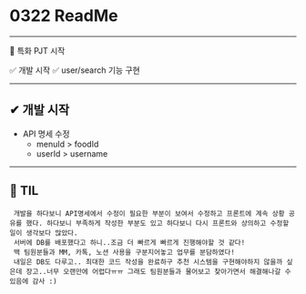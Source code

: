 # 0322 ReadMe

---

🚩 특화 PJT 시작

✅ 개발 시작
✅ user/search 기능 구현

---

## ✔ 개발 시작

* API 명세 수정 
  * menuId > foodId
  * userId > username

---

## 📖 TIL

```
 개발을 하다보니 API명세에서 수정이 필요한 부분이 보여서 수정하고 프론트에 계속 상황 공유를 했다. 하다보니 부족하게 작성한 부분도 있고 하다보니 다시 프론트와 상의하고 수정할 일이 생각보다 많았다.
 서버에 DB를 배포했다고 하니..조금 더 빠르게 빠르게 진행해야할 것 같다!
 백 팀원분들과 MM, 카톡, 노션 사용을 구분지어놓고 업무를 분담하였다!
 내일은 DB도 다루고.. 최대한 코드 작성을 완료하구 추천 시스템을 구현해야하지 않을까 싶은데 장고..너무 오랜만에 어렵다ㅠㅠ 그래도 팀원분들과 물어보고 찾아가면서 해결해나갈 수 있음에 감사 :)
```



